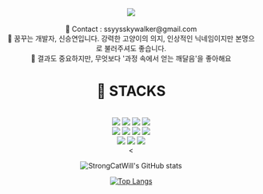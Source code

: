 <div align=center>
<header><img src="https://capsule-render.vercel.app/api?type=wave&color=auto&height=400&section=header&text=StrongCatWill&fontSize=70" /><header><br>
<span> 💌 Contact : ssyysskywalker@gmail.com </span><br>
<span> 🔎 꿈꾸는 개발자, 신승연입니다. 강력한 고양이의 의지, 인상적인 닉네임이지만 본명으로 불러주셔도 좋습니다. </span> <br>
<span> 🥕 결과도 중요하지만, 무엇보다 '과정 속에서 얻는 깨달음'을 좋아해요 </span>


<div align=center>
<h1>🎇 STACKS</h1><div><br>
 <img src="https://img.shields.io/badge/java-007396?style=for-the-badge&logo=java&logoColor=white"> 
 <img src="https://img.shields.io/badge/python-3776AB?style=for-the-badge&logo=python&logoColor=white"> 
 <img src="https://img.shields.io/badge/html5-E34F26?style=for-the-badge&logo=html5&logoColor=white"> 
 <img src="https://img.shields.io/badge/css-1572B6?style=for-the-badge&logo=css3&logoColor=white">  
<br>


<img src="https://img.shields.io/badge/Notion-3178C6?style=for-the-badge&logo=Notion&logoColor=white"/>
<img src="https://img.shields.io/badge/linux-FCC624?style=for-the-badge&logo=linux&logoColor=black">
<img src="https://img.shields.io/badge/mysql-4479A1?style=for-the-badge&logo=mysql&logoColor=white"> 
<img src="https://img.shields.io/badge/bootstrap-7952B3?style=for-the-badge&logo=bootstrap&logoColor=white">
<br>
	
<img src="https://img.shields.io/badge/github-181717?style=for-the-badge&logo=github&logoColor=white">
<img src="https://img.shields.io/badge/git-F05032?style=for-the-badge&logo=git&logoColor=white">
<img src="https://img.shields.io/badge/fontawesome-339AF0?style=for-the-badge&logo=fontawesome&logoColor=white">
<br>
<
	
	
	
![StrongCatWill's GitHub stats](https://github-readme-stats.vercel.app/api?username=StrongCatWill&show_icons=true&theme=material-palenight)

[![Top Langs](https://github-readme-stats.vercel.app/api/top-langs/?username=StrongCatWill&layout=compact&theme=material-palenight&langs_count=8)](https://github.com/anuraghazra/github-readme-stats)
</div>
